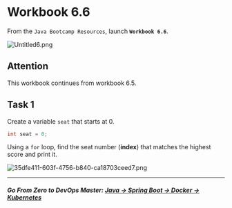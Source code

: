 # Workbook 6.6

From the `Java Bootcamp Resources`, launch **`Workbook 6.6`**.

![Untitled6.png](https://img-c.udemycdn.com/redactor/raw/article_lecture/2025-01-04_02-07-55-717b3897ce4bea09cd2be60b2f835696.png)

## Attention

This workbook continues from workbook 6.5.

## Task 1

Create a variable `seat` that starts at 0. 

```java
int seat = 0;
```
Using a `for` loop, find the seat number (**index**) that matches the highest score and print it.

![35dfe411-603f-4756-b840-ca18703ceed7.png](https://img-c.udemycdn.com/redactor/raw/article_lecture/2025-01-04_02-07-56-4e1a24de13e852e4801272b4ad0e3209.png)

----------
##### **Go From Zero to DevOps Master**: *[Java → Spring Boot → Docker → Kubernetes](https://rslim087a.github.io/zero-devops-roadmap/)*